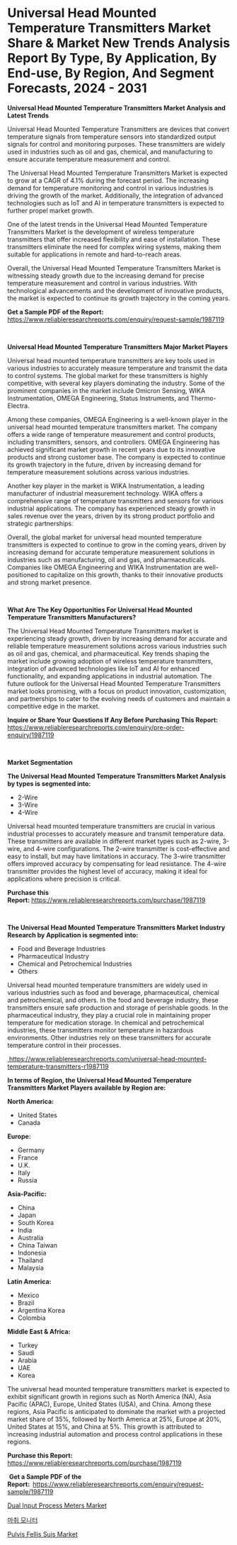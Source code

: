 <p><h1>Universal Head Mounted Temperature Transmitters Market Share & Market New Trends Analysis Report By Type, By Application, By End-use, By Region, And Segment Forecasts, 2024 - 2031</h1></p><p><strong>Universal Head Mounted Temperature Transmitters Market Analysis and Latest Trends</strong></p>
<p><p>Universal Head Mounted Temperature Transmitters are devices that convert temperature signals from temperature sensors into standardized output signals for control and monitoring purposes. These transmitters are widely used in industries such as oil and gas, chemical, and manufacturing to ensure accurate temperature measurement and control.</p><p>The Universal Head Mounted Temperature Transmitters Market is expected to grow at a CAGR of 4.1% during the forecast period. The increasing demand for temperature monitoring and control in various industries is driving the growth of the market. Additionally, the integration of advanced technologies such as IoT and AI in temperature transmitters is expected to further propel market growth.</p><p>One of the latest trends in the Universal Head Mounted Temperature Transmitters Market is the development of wireless temperature transmitters that offer increased flexibility and ease of installation. These transmitters eliminate the need for complex wiring systems, making them suitable for applications in remote and hard-to-reach areas.</p><p>Overall, the Universal Head Mounted Temperature Transmitters Market is witnessing steady growth due to the increasing demand for precise temperature measurement and control in various industries. With technological advancements and the development of innovative products, the market is expected to continue its growth trajectory in the coming years.</p></p>
<p><strong>Get a Sample PDF of the Report:&nbsp;</strong> <a href="https://www.reliableresearchreports.com/enquiry/request-sample/1987119">https://www.reliableresearchreports.com/enquiry/request-sample/1987119</a></p>
<p>&nbsp;</p>
<p><strong>Universal Head Mounted Temperature Transmitters Major Market Players</strong></p>
<p><p>Universal head mounted temperature transmitters are key tools used in various industries to accurately measure temperature and transmit the data to control systems. The global market for these transmitters is highly competitive, with several key players dominating the industry. Some of the prominent companies in the market include Omicron Sensing, WIKA Instrumentation, OMEGA Engineering, Status Instruments, and Thermo-Electra.</p><p>Among these companies, OMEGA Engineering is a well-known player in the universal head mounted temperature transmitters market. The company offers a wide range of temperature measurement and control products, including transmitters, sensors, and controllers. OMEGA Engineering has achieved significant market growth in recent years due to its innovative products and strong customer base. The company is expected to continue its growth trajectory in the future, driven by increasing demand for temperature measurement solutions across various industries.</p><p>Another key player in the market is WIKA Instrumentation, a leading manufacturer of industrial measurement technology. WIKA offers a comprehensive range of temperature transmitters and sensors for various industrial applications. The company has experienced steady growth in sales revenue over the years, driven by its strong product portfolio and strategic partnerships.</p><p>Overall, the global market for universal head mounted temperature transmitters is expected to continue to grow in the coming years, driven by increasing demand for accurate temperature measurement solutions in industries such as manufacturing, oil and gas, and pharmaceuticals. Companies like OMEGA Engineering and WIKA Instrumentation are well-positioned to capitalize on this growth, thanks to their innovative products and strong market presence.</p></p>
<p>&nbsp;</p>
<p><strong>What Are The Key Opportunities For Universal Head Mounted Temperature Transmitters Manufacturers?</strong></p>
<p><p>The Universal Head Mounted Temperature Transmitters market is experiencing steady growth, driven by increasing demand for accurate and reliable temperature measurement solutions across various industries such as oil and gas, chemical, and pharmaceutical. Key trends shaping the market include growing adoption of wireless temperature transmitters, integration of advanced technologies like IoT and AI for enhanced functionality, and expanding applications in industrial automation. The future outlook for the Universal Head Mounted Temperature Transmitters market looks promising, with a focus on product innovation, customization, and partnerships to cater to the evolving needs of customers and maintain a competitive edge in the market.</p></p>
<p><strong>Inquire or Share Your Questions If Any Before Purchasing This Report:</strong> <a href="https://www.reliableresearchreports.com/enquiry/pre-order-enquiry/1987119">https://www.reliableresearchreports.com/enquiry/pre-order-enquiry/1987119</a></p>
<p>&nbsp;</p>
<p><strong>Market Segmentation</strong></p>
<p><strong>The Universal Head Mounted Temperature Transmitters Market Analysis by types is segmented into:</strong></p>
<p><ul><li>2-Wire</li><li>3-Wire</li><li>4-Wire</li></ul></p>
<p><p>Universal head mounted temperature transmitters are crucial in various industrial processes to accurately measure and transmit temperature data. These transmitters are available in different market types such as 2-wire, 3-wire, and 4-wire configurations. The 2-wire transmitter is cost-effective and easy to install, but may have limitations in accuracy. The 3-wire transmitter offers improved accuracy by compensating for lead resistance. The 4-wire transmitter provides the highest level of accuracy, making it ideal for applications where precision is critical.</p></p>
<p><strong>Purchase this Report:&nbsp;</strong><a href="https://www.reliableresearchreports.com/purchase/1987119">https://www.reliableresearchreports.com/purchase/1987119</a></p>
<p>&nbsp;</p>
<p><strong>The Universal Head Mounted Temperature Transmitters Market Industry Research by Application is segmented into:</strong></p>
<p><ul><li>Food and Beverage Industries</li><li>Pharmaceutical Industry</li><li>Chemical and Petrochemical Industries</li><li>Others</li></ul></p>
<p><p>Universal head mounted temperature transmitters are widely used in various industries such as food and beverage, pharmaceutical, chemical and petrochemical, and others. In the food and beverage industry, these transmitters ensure safe production and storage of perishable goods. In the pharmaceutical industry, they play a crucial role in maintaining proper temperature for medication storage. In chemical and petrochemical industries, these transmitters monitor temperature in hazardous environments. Other industries rely on these transmitters for accurate temperature control in their processes.</p></p>
<p><a href="https://www.reliableresearchreports.com/universal-head-mounted-temperature-transmitters-r1987119">&nbsp;https://www.reliableresearchreports.com/universal-head-mounted-temperature-transmitters-r1987119</a></p>
<p><strong>In terms of Region, the Universal Head Mounted Temperature Transmitters Market Players available by Region are:</strong></p>
<p>
    <p> <strong> North America: </strong>
        <ul>
            <li>United States</li>
            <li>Canada</li>
        </ul>
        </p> 
    <p> <strong> Europe: </strong>
        <ul>
            <li>Germany</li>
            <li>France</li>
            <li>U.K.</li>
            <li>Italy</li>
            <li>Russia</li>
        </ul>
        </p> 
    <p> <strong> Asia-Pacific: </strong>
        <ul>
            <li>China</li>
            <li>Japan</li>
            <li>South Korea</li>
            <li>India</li>
            <li>Australia</li>
            <li>China Taiwan</li>
            <li>Indonesia</li>
            <li>Thailand</li>
            <li>Malaysia</li>
        </ul>
        </p> 
    <p> <strong> Latin America: </strong>
        <ul>
            <li>Mexico</li>
            <li>Brazil</li>
            <li>Argentina Korea</li>
            <li>Colombia</li>
        </ul>
        </p> 
    <p> <strong> Middle East & Africa: </strong>
        <ul>
            <li>Turkey</li>
            <li>Saudi</li>
            <li>Arabia</li>
            <li>UAE</li>
            <li>Korea</li>
        </ul>
    </p>
    </p>
<p><p>The universal head mounted temperature transmitters market is expected to exhibit significant growth in regions such as North America (NA), Asia Pacific (APAC), Europe, United States (USA), and China. Among these regions, Asia Pacific is anticipated to dominate the market with a projected market share of 35%, followed by North America at 25%, Europe at 20%, United States at 15%, and China at 5%. This growth is attributed to increasing industrial automation and process control applications in these regions.</p></p>
<p><strong>Purchase this Report: </strong><a href="https://www.reliableresearchreports.com/purchase/1987119">https://www.reliableresearchreports.com/purchase/1987119</a></p>
<p>&nbsp;<strong>Get a Sample PDF of the Report:&nbsp;&nbsp;</strong><a href="https://www.reliableresearchreports.com/enquiry/request-sample/1987119">https://www.reliableresearchreports.com/enquiry/request-sample/1987119</a></p>
<p><strong></strong></p>
<p><p><a href="https://github.com/JameTravis/Market-Research-Report-List-4/blob/main/dual-input-process-meters-market.md">Dual Input Process Meters Market</a></p><p><a href="https://github.com/laholand/Market-Research-Report-List-3/blob/main/414631341359.md">마취 모니터</a></p><p><a href="https://meowing-lemming-dd3.notion.site/Pulvis-Fellis-Suis-Market-Trends-Forecast-and-Competitive-Analysis-to-2031-35619626b13341ca838fa9135eb3c757">Pulvis Fellis Suis Market</a></p></p>